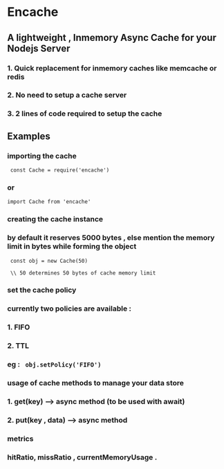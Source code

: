 # Encache
## A lightweight , Inmemory Async Cache for your Nodejs Server 
### 1. Quick replacement for inmemory caches like memcache or redis 
### 2. No need to setup a cache server 
### 3. 2 lines of code required to setup the cache 

## Examples 
### importing the cache 

``` const Cache = require('encache')```
### or
``` import Cache from 'encache' ```

### creating the cache instance 
### by default it reserves 5000 bytes , else mention the memory limit in bytes while forming the object 
``` const obj = new Cache(50)```

``` \\ 50 determines 50 bytes of cache memory limit```

### set the cache policy 
### currently two policies are available :
###  1. FIFO
###  2. TTL
### eg : ``` obj.setPolicy('FIFO')```

### usage of cache methods to manage your data store 
### 1. get(key) --> async method (to be used with await)
### 2. put(key , data) --> async method

### metrics 
### hitRatio, missRatio , currentMemoryUsage . 





